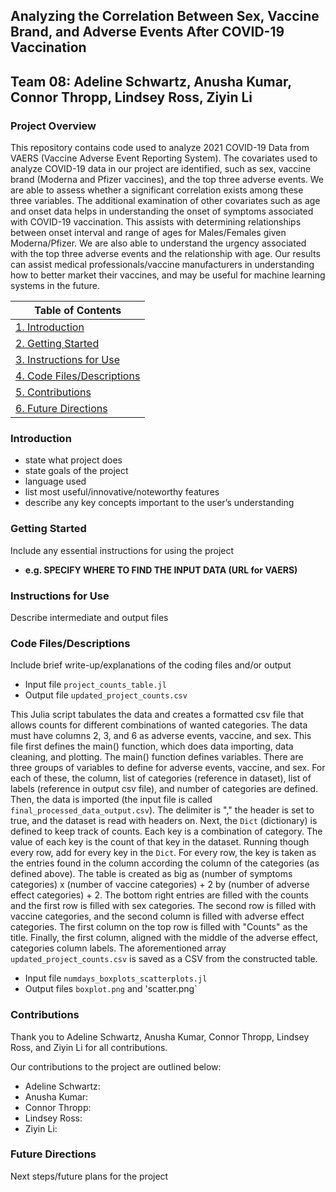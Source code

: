 ## Analyzing the Correlation Between Sex, Vaccine Brand, and Adverse Events After COVID-19 Vaccination
## Team 08: Adeline Schwartz, Anusha Kumar, Connor Thropp, Lindsey Ross, Ziyin Li

### Project Overview
This repository contains code used to analyze 2021 COVID-19 Data from VAERS (Vaccine Adverse Event Reporting System). The covariates used to analyze COVID-19 data in our project are identified, such as sex, vaccine brand (Moderna and Pfizer vaccines), and the top three adverse events. We are able to assess whether a significant correlation exists among these three variables. The additional examination of other covariates such as age and onset data helps in understanding the onset of symptoms associated with COVID-19 vaccination. This assists with determining relationships between onset interval and range of ages for Males/Females given Moderna/Pfizer. We are also able to understand the urgency associated with the top three adverse events and the relationship with age. Our results can assist medical professionals/vaccine manufacturers in understanding how to better market their vaccines, and may be useful for machine learning systems in the future.


| Table of Contents |
| ----------------- |
| [1. Introduction](#introduction) |
| [2. Getting Started](#getting-started) |
| [3. Instructions for Use](#instructions-for-use) |
| [4. Code Files/Descriptions](#code-files/descriptions) |
| [5. Contributions](#contributions) |
| [6. Future Directions](#future-directions) |

### Introduction
- state what project does
- state goals of the project
- language used
- list  most useful/innovative/noteworthy features
- describe any key concepts important to the user’s understanding


### Getting Started
Include any essential instructions for using the project
- **e.g. SPECIFY WHERE TO FIND THE INPUT DATA (URL for VAERS)**

### Instructions for Use
Describe intermediate and output files

### Code Files/Descriptions

Include brief write-up/explanations of the coding files and/or output

- Input file `project_counts_table.jl`
- Output file `updated_project_counts.csv`

This Julia script tabulates the data and creates a formatted csv file that allows counts for different combinations of wanted categories. The data must have columns 2, 3, and 6 as adverse events, vaccine, and sex. This file first defines the main() function, which does data importing, data cleaning, and plotting. The main() function defines variables. There are three groups of variables to define for adverse events, vaccine, and sex. For each of these, the column, list of categories (reference in dataset), list of labels (reference in output csv file), and number of categories are defined. Then, the data is imported (the input file is called `final_processed_data_output.csv`). The delimiter is "," the header is set to true, and the dataset is read with headers on. Next, the `Dict` (dictionary) is defined to keep track of counts. Each key is a combination of category. The value of each key is the count of that key in the dataset. Running though every row, add for every key in the `Dict`. For every row, the key is taken as the entries found in the column according the column of the categories (as defined above). The table is created as big as (number of symptoms categories) x (number of vaccine categories) + 2 by (number of adverse effect categories) + 2. The bottom right entries are filled with the counts and the first row is filled with sex categories. The second row is filled with vaccine categories, and the second column is filled with adverse effect categories. The first column on the top row is filled with "Counts" as the title. Finally, the first column, aligned with the middle of the adverse effect, categories column labels. The aforementioned array `updated_project_counts.csv` is saved as a CSV from the constructed table.

- Input file `numdays_boxplots_scatterplots.jl`
- Output files `boxplot.png` and 'scatter.png`

### Contributions
Thank you to Adeline Schwartz, Anusha Kumar, Connor Thropp, Lindsey Ross, and Ziyin Li for all contributions. 

Our contributions to the project are outlined below:

- Adeline Schwartz:
- Anusha Kumar:
- Connor Thropp:
- Lindsey Ross:
- Ziyin Li:

### Future Directions
Next steps/future plans for the project
